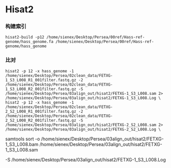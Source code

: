 # Hisat2

### 构建索引
```
hisat2-build -p12 /home/sienex/Desktop/Persea/00ref/Hass-ref-genome/hass_genome.fa /home/sienex/Desktop/Persea/00ref/Hass-ref-genome/hass_genome
```

### 比对
```
hisat2 -p 12 -x hass_genome -1 /home/sienex/Desktop/Persea/02clean_data/FETXG-1_S3_L008_R1_001filter.fastq.gz -2 /home/sienex/Desktop/Persea/02clean_data/FETXG-1_S3_L008_R2_001filter.fastq.gz -S /home/sienex/Desktop/Persea/03align_out/hisat2/FETXG-1_S3_L008.sam 2> /home/sienex/Desktop/Persea/03align_out/hisat2/FETXG-1_S3_L008.Log \
hisat2 -p 12 -x hass_genome -1 /home/sienex/Desktop/Persea/02clean_data/FETXG-2_S2_L008_R1_001filter.fastq.gz -2 /home/sienex/Desktop/Persea/02clean_data/FETXG-2_S2_L008_R2_001filter.fastq.gz -S /home/sienex/Desktop/Persea/03align_out/hisat2/FETXG-2_S2_L008.sam 2> /home/sienex/Desktop/Persea/03align_out/hisat2/FETXG-2_S2_L008.Log \
```

samtools sort -o /home/sienex/Desktop/Persea/03align_out/hisat2/FETXG-1_S3_L008.bam /home/sienex/Desktop/Persea/03align_out/hisat2/FETXG-1_S3_L008.sam

-S /home/sienex/Desktop/Persea/03align_out/hisat2/FETXG-1_S3_L008.Log
